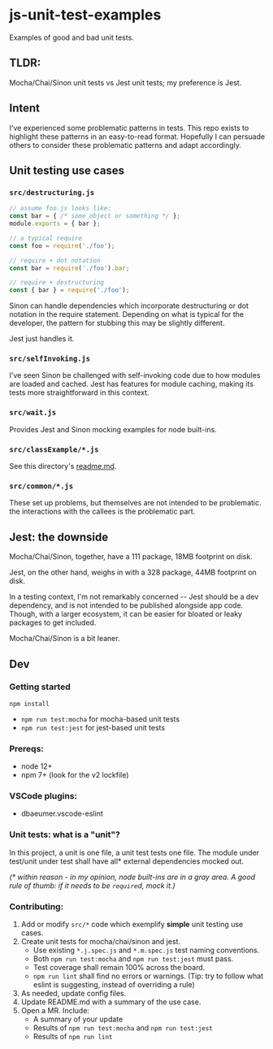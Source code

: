 # js-unit-test-examples

Examples of good and bad unit tests.

## TLDR:
Mocha/Chai/Sinon unit tests vs Jest unit tests; my preference is Jest.

## Intent

I've experienced some problematic patterns in tests. This repo exists to highlight these patterns in an easy-to-read format. Hopefully I can persuade others to consider these problematic patterns and adapt accordingly.

## Unit testing use cases

### `src/destructuring.js`
```js
// assume foo.js looks like:
const bar = { /* some object or something */ };
module.exports = { bar };
```

```js
// a typical require
const foo = require('./foo');
```

```js
// require + dot notation
const bar = require('./foo').bar;
```

```js
// require + destructuring
const { bar } = require('./foo');
```

Sinon can handle dependencies which incorporate destructuring or dot notation in the require statement. Depending on what is typical for the developer, the pattern for stubbing this may be slightly different.

Jest just handles it.

### `src/selfInvoking.js`

I've seen Sinon be challenged with self-invoking code due to how modules are loaded and cached. Jest has features for module caching, making its tests more straightforward in this context.

### `src/wait.js`

Provides Jest and Sinon mocking examples for node built-ins.

### `src/classExample/*.js`

See this directory's [readme.md](./src/classExample/readme.md).

### `src/common/*.js`

These set up problems, but themselves are not intended to be problematic. the interactions with the callees is the problematic part.

## Jest: the downside

Mocha/Chai/Sinon, together, have a 111 package, 18MB footprint on disk.

Jest, on the other hand, weighs in with a 328 package, 44MB footprint on disk.

In a testing context, I'm not remarkably concerned -- Jest should be a dev dependency, and is not intended to be published alongside app code. Though, with a larger ecosystem, it can be easier for bloated or leaky packages to get included.

Mocha/Chai/Sinon is a bit leaner.

## Dev

### Getting started

```
npm install
```

- `npm run test:mocha` for mocha-based unit tests
- `npm run test:jest` for jest-based unit tests

### Prereqs:
- node 12+
- npm 7+ (look for the v2 lockfile)

### VSCode plugins:
- dbaeumer.vscode-eslint

### Unit tests: what is a "unit"?

In this project, a unit is one file, a unit test tests one file. The module under test/unit under test shall have all* external dependencies mocked out.

_(* within reason - in my opinion, node built-ins are in a gray area. A good rule of thumb: if it needs to be `require`d, mock it.)_

### Contributing:
1. Add or modify `src/*` code which exemplify **simple** unit testing use cases.
1. Create unit tests for mocha/chai/sinon and jest.
    - Use existing `*.j.spec.js` and `*.m.spec.js` test naming conventions.
    - Both `npm run test:mocha` and `npm run test:jest` must pass.
    - Test coverage shall remain 100% across the board.
    - `npm run lint` shall find no errors or warnings. (Tip: try to follow what eslint is suggesting, instead of overriding a rule)
1. As needed, update config files.
1. Update README.md with a summary of the use case.
1. Open a MR. Include:
    - A summary of your update
    - Results of `npm run test:mocha` and `npm run test:jest`
    - Results of `npm run lint`
    